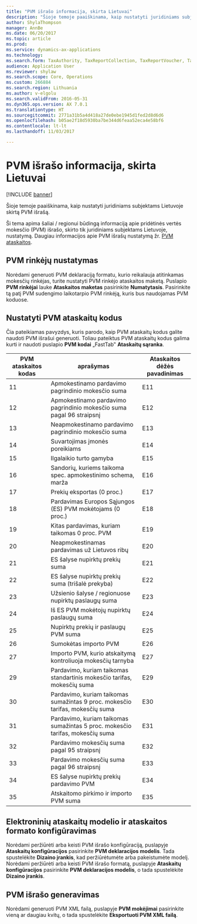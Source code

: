 ```yaml
---
title: "PVM išrašo informacija, skirta Lietuvai"
description: "Šioje temoje paaiškinama, kaip nustatyti juridiniams subjektams Lietuvoje skirtą PVM išrašą."
author: ShylaThompson
manager: AnnBe
ms.date: 06/20/2017
ms.topic: article
ms.prod: 
ms.service: dynamics-ax-applications
ms.technology: 
ms.search.form: TaxAuthority, TaxReportCollection, TaxReportVoucher, TaxTable
audience: Application User
ms.reviewer: shylaw
ms.search.scope: Core, Operations
ms.custom: 266884
ms.search.region: Lithuania
ms.author: v-elgolu
ms.search.validFrom: 2016-05-31
ms.dyn365.ops.version: AX 7.0.1
ms.translationtype: HT
ms.sourcegitcommit: 2771a31b5a4d418a27de0ebe1945d1fed2d8d6d6
ms.openlocfilehash: b05ae2f18d5930ba7be344d6feaa52eca4e58bf6
ms.contentlocale: lt-lt
ms.lasthandoff: 11/03/2017

---
```


# <a name="vat-statement-details-for-lithuania"></a>PVM išrašo informacija, skirta Lietuvai

[!INCLUDE [banner](../includes/banner.md)]

Šioje temoje paaiškinama, kaip nustatyti juridiniams subjektams Lietuvoje skirtą PVM išrašą.

Ši tema apima šaliai / regionui būdingą informaciją apie pridėtinės vertės mokesčio (PVM) išrašo, skirto tik juridiniams subjektams Lietuvoje, nustatymą. Daugiau informacijos apie PVM išrašų nustatymą žr. [PVM ataskaitos](emea-vat-reporting.md).

## <a name="set-up-sales-tax-authorities"></a>PVM rinkėjų nustatymas
Norėdami generuoti PVM deklaraciją formatu, kurio reikalauja atitinkamas mokesčių rinkėjas, turite nustatyti PVM rinkėjo ataskaitos maketą. Puslapio **PVM rinkėjai** lauke **Ataskaitos maketas** pasirinkite **Numatytasis**. Pasirinkite tą patį PVM sudengimo laikotarpio PVM rinkėją, kuris bus naudojamas PVM koduose.

## <a name="set-up-sales-tax-reporting-codes"></a>Nustatyti PVM ataskaitų kodus
Čia pateikiamas pavyzdys, kuris parodo, kaip PVM ataskaitų kodus galite naudoti PVM išrašui generuoti. Toliau pateiktus PVM ataskaitų kodus galima kurti ir naudoti puslapio **PVM kodai** „FastTab‟ **Ataskaitų sąranka**.

| PVM ataskaitos kodas | aprašymas                                                           | Ataskaitos dėžės pavadinimas |
|--------------------------|-----------------------------------------------------------------------|------------------------|
| 11                       | Apmokestinamo pardavimo pagrindinio mokesčio suma                                | E11                    |
| 12                       | Apmokestinamo pardavimo pagrindinio mokesčio suma pagal 96 straipsnį               | E12                    |
| 13                       | Neapmokestinamo pardavimo pagrindinio mokesčio suma                                  | E13                    |
| 14                       | Suvartojimas įmonės poreikiams                                  | E14                    |
| 15                       | Ilgalaikio turto gamyba                                                | E15                    |
| 16                       | Sandorių, kuriems taikoma spec. apmokestinimo schema, marža                   | E16                    |
| 17                       | Prekių eksportas (0 proc.)                                           | E17                    |
| 18                       | Pardavimas Europos Sąjungos (ES) PVM mokėtojams (0 proc.)                   | E18                    |
| 19                       | Kitas pardavimas, kuriam taikomas 0 proc. PVM                                   | E19                    |
| 20                       | Neapmokestinamas pardavimas už Lietuvos ribų                          | E20                    |
| 21                       | ES šalyse nupirktų prekių suma                        | E21                    |
| 22                       | ES šalyse nupirktų prekių suma (trišalė prekyba)     | E22                    |
| 23                       | Užsienio šalyse / regionuose nupirktų paslaugų suma  | E23                    |
| 24                       | Iš ES PVM mokėtojų nupirktų paslaugų suma             | E24                    |
| 25                       | Nupirktų prekių ir paslaugų PVM suma                            | E25                    |
| 26                       | Sumokėtas importo PVM                                                       | E26                    |
| 27                       | Importo PVM, kurio atskaitymą kontroliuoja mokesčių tarnyba | E27                    |
| 29                       | Pardavimo, kuriam taikomas standartinis mokesčio tarifas, mokesčių suma                     | E29                    |
| 30                       | Pardavimo, kuriam taikomas sumažintas 9 proc. mokesčio tarifas, mokesčių suma         | E30                    |
| 31                       | Pardavimo, kuriam taikomas sumažintas 5 proc. mokesčio tarifas, mokesčių suma         | E31                    |
| 32                       | Pardavimo mokesčių suma pagal 95 straipsnį                                  | E32                    |
| 33                       | Pardavimo mokesčių suma pagal 96 straipsnį                                  | E33                    |
| 34                       | ES šalyse nupirktų prekių pardavimo PVM                       | E34                    |
| 35                       | Atskaitomo pirkimo ir importo PVM suma                             | E35                    |

## <a name="configure-the-electronic-reporting-model-and-format-for-the-report"></a>Elektroninių ataskaitų modelio ir ataskaitos formato konfigūravimas
Norėdami peržiūrėti arba keisti PVM išrašo konfigūraciją, puslapyje **Ataskaitų konfigūracijos** pasirinkite **PVM deklaracijos modelis**. Tada spustelėkite **Dizaino įrankis**, kad peržiūrėtumėte arba pakeistumėte modelį. Norėdami peržiūrėti arba keisti PVM išrašo formatą, puslapyje **Ataskaitų konfigūracijos** pasirinkite **PVM deklaracijos modelis**, o tada spustelėkite **Dizaino įrankis**.

## <a name="generate-a-vat-statement"></a>PVM išrašo generavimas
Norėdami generuoti PVM XML failą, puslapyje **PVM mokėjimai** pasirinkite vieną ar daugiau kvitų, o tada spustelėkite **Eksportuoti PVM XML failą**.




